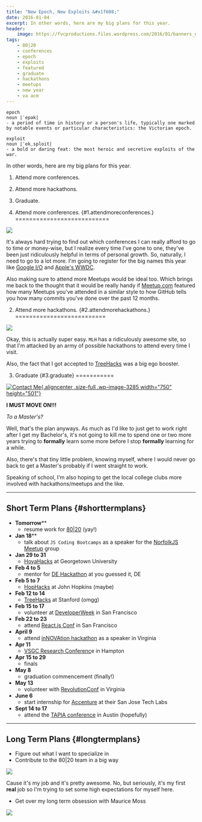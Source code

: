 ```yaml
---
title: "New Epoch, New Exploits &#x1f608;"
date: 2016-01-04
excerpt: In other words, here are my big plans for this year.
header:
    image: https://fvcproductions.files.wordpress.com/2016/01/banners_new-001.jpeg
tags:
    - 80|20
    - conferences
    - epoch
    - exploits
    - featured
    - graduate
    - hackathons
    - meetups
    - new year
    - va acm
---
```


    epoch
    noun |ˈepək|
    - a period of time in history or a person's life, typically one marked by notable events or particular characteristics: the Victorian epoch.

    exploit
    noun |ˈekˌsploit|
    - a bold or daring feat: the most heroic and secretive exploits of the war.

In other words, here are my big plans for this year.

1. Attend more conferences.
2. Attend more hackathons.
3. Graduate.

1. Attend more conferences. {#1.attendmoreconferences.}
===========================

![](https://tech.m6web.fr/images/posts/reactconf/reactconf.png)

It's always hard trying to find out which conferences I can really
afford to go to time or money-wise, but I realize every time I've gone
to one, they've been just ridiculously helpful in terms of personal
growth. So, naturally, I need to go to a lot more. I'm going to register
for the big names this year like [Google
I/O](https://events.google.com/io2015/) and [Apple's
WWDC](https://developer.apple.com/wwdc/).

Also making sure to attend more Meetups would be ideal too. Which brings
me back to the thought that it would be really handy if
[Meetup.com](https://Meetup.com) featured how many Meetups you've
attended in a similar style to how GitHub tells you how many commits
you've done over the past 12 months.

2. Attend more hackathons. {#2.attendmorehackathons.}
==========================

![](https://pbs.twimg.com/profile_banners/2540497273/1446852280/1500x500)

Okay, this is actually super easy. `MLH` has a ridiculously awesome
site, so that I'm attacked by an army of possible hackathons to attend
every time I visit.

Also, the fact that I got accepted to [TreeHacks](https://treehacks.com)
was a big ego booster.

3. Graduate {#3.graduate}
===========

[![Contact
Me](https://fvcproductions.files.wordpress.com/2015/11/desktop-working.jpg){.aligncenter
.size-full .wp-image-3285 width="750"
height="501"}](https://fvcproductions.files.wordpress.com/2015/11/desktop-working.jpg)

**I MUST MOVE ON!!!**

*To a Master's?*

Well, that's the plan anyways. As much as I'd like to just get to work
right after I get my Bachelor's, it's not going to kill me to spend one
or two more years trying to **formally** learn some more before I stop
**formally** learning for a while.

Also, there's that tiny little problem, knowing myself, where I would
never go back to get a Master's probably if I went straight to work.

Speaking of school, I'm also hoping to get the local college clubs more
involved with hackathons/meetups and the like.

------------------------------------------------------------------------

Short Term Plans {#shorttermplans}
----------------

-   **Tomorrow****
    -   resume work for [80|20](https://8020.co) (yay!)
-   **Jan 18****
    -   talk about `JS Coding Bootcamps` as a speaker for the [NorfolkJS
        Meetup](https://norfolkjs.org) group
-   **Jan 29 to 31**
    - [HoyaHacks](https://hoyahacks.com) at Georgetown University
-   **Feb 4 to 5**
    -   mentor for [DE
        Hackathon](https://hackathon.dominionenterprises.com/) at you
        guessed it, DE
-   **Feb 5 to 7**
    - [HopHacks](https://hophacks.com) at John Hopkins (maybe)
-   **Feb 12 to 14**
    - [TreeHacks](https://treehacks.com) at Stanford (omgg)
-   **Feb 15 to 17**
    -   volunteer at [DeveloperWeek](https://www.developerweek.com/) in
        San Francisco
-   **Feb 22 to 23**
    -   attend [React.js Conf](https://conf.reactjs.com/) in San
        Francisco
-   **April 9**
    -   attend [inNOVAtion hackathon](https://www.novahackathon.org/) as
        a speaker in Virginia
-   **Apr 11**
    - [VSGC Research Conferenc](https://www.vsgc.odu.edu/src/)e in
        Hampton
-   **Apr 15 to 29**
    -   finals
-   **May 8**
    -   graduation commencement (finally!)
-   **May 13**
    -   volunteer with [RevolutionConf](https://revolutionconf.com) in
        Virginia
-   **June 6**
    -   start internship for [Accenture](https://accenture.com) at their
        San Jose Tech Labs
-   **Sept 14 to 17**
    -   attend the [TAPIA conference](https://tapiaconference.org/) in
        Austin (hopefully)

------------------------------------------------------------------------

Long Term Plans {#longtermplans}
---------------

-   Figure out what I want to specialize in
-   Contribute to the 80|20 team in a big way

![](https://i.imgur.com/HPF7tPV.jpg)

Cause it's my job and it's pretty awesome. No, but seriously, it's my
first **real** job so I'm trying to set some high expectations for
myself here.

-   Get over my long term obsession with Maurice Moss

![](https://i.giphy.com/1C8bHHJturSx2.gif)
